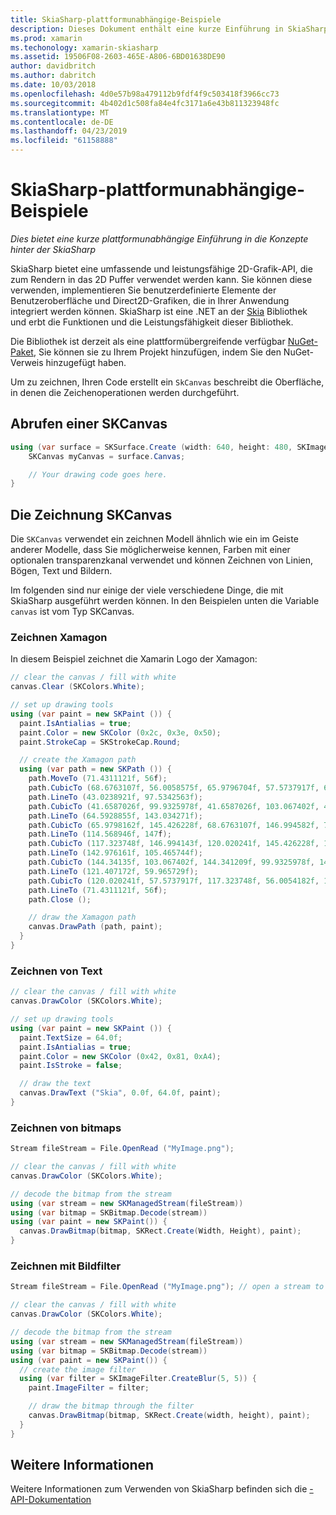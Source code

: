 ```yaml
---
title: SkiaSharp-plattformunabhängige-Beispiele
description: Dieses Dokument enthält eine kurze Einführung in SkiaSharp Kernkonzepte. Insbesondere erläutert er abrufen, und klicken Sie auf eine SKCanvas zeichnen.
ms.prod: xamarin
ms.techonology: xamarin-skiasharp
ms.assetid: 19506F08-2603-465E-A806-6BD01638DE90
author: davidbritch
ms.author: dabritch
ms.date: 10/03/2018
ms.openlocfilehash: 4d0e57b98a479112b9fdf4f9c503418f3966cc73
ms.sourcegitcommit: 4b402d1c508fa84e4fc3171a6e43b811323948fc
ms.translationtype: MT
ms.contentlocale: de-DE
ms.lasthandoff: 04/23/2019
ms.locfileid: "61158888"
---
```

# <a name="skiasharp-platform-independent-examples"></a>SkiaSharp-plattformunabhängige-Beispiele

_Dies bietet eine kurze plattformunabhängige Einführung in die Konzepte hinter der SkiaSharp_

SkiaSharp bietet eine umfassende und leistungsfähige 2D-Grafik-API, die zum Rendern in das 2D Puffer verwendet werden kann.  Sie können diese verwenden, implementieren Sie benutzerdefinierte Elemente der Benutzeroberfläche und Direct2D-Grafiken, die in Ihrer Anwendung integriert werden können. SkiaSharp ist eine .NET an der [Skia](https://skia.org) Bibliothek und erbt die Funktionen und die Leistungsfähigkeit dieser Bibliothek.

Die Bibliothek ist derzeit als eine plattformübergreifende verfügbar [NuGet-Paket](https://www.nuget.org/packages/SkiaSharp), Sie können sie zu Ihrem Projekt hinzufügen, indem Sie den NuGet-Verweis hinzugefügt haben.

Um zu zeichnen, Ihren Code erstellt ein `SkCanvas` beschreibt die Oberfläche, in denen die Zeichenoperationen werden durchgeführt.

## <a name="obtaining-an-skcanvas"></a>Abrufen einer SKCanvas

```csharp
using (var surface = SKSurface.Create (width: 640, height: 480, SKImageInfo.PlatformColorType, SKAlphaType.Premul)) {
    SKCanvas myCanvas = surface.Canvas;

    // Your drawing code goes here.
}
```

## <a name="drawing-on-skcanvas"></a>Die Zeichnung SKCanvas

Die `SKCanvas` verwendet ein zeichnen Modell ähnlich wie ein im Geiste anderer Modelle, dass Sie möglicherweise kennen, Farben mit einer optionalen transparenzkanal verwendet und können Zeichnen von Linien, Bögen, Text und Bildern.

Im folgenden sind nur einige der viele verschiedene Dinge, die mit SkiaSharp ausgeführt werden können.  In den Beispielen unten die Variable `canvas` ist vom Typ SKCanvas.

### <a name="drawing-xamagon"></a>Zeichnen Xamagon

In diesem Beispiel zeichnet die Xamarin Logo der Xamagon:

```csharp
// clear the canvas / fill with white
canvas.Clear (SKColors.White);

// set up drawing tools
using (var paint = new SKPaint ()) {
  paint.IsAntialias = true;
  paint.Color = new SKColor (0x2c, 0x3e, 0x50);
  paint.StrokeCap = SKStrokeCap.Round;

  // create the Xamagon path
  using (var path = new SKPath ()) {
    path.MoveTo (71.4311121f, 56f);
    path.CubicTo (68.6763107f, 56.0058575f, 65.9796704f, 57.5737917f, 64.5928855f, 59.965729f);
    path.LineTo (43.0238921f, 97.5342563f);
    path.CubicTo (41.6587026f, 99.9325978f, 41.6587026f, 103.067402f, 43.0238921f, 105.465744f);
    path.LineTo (64.5928855f, 143.034271f);
    path.CubicTo (65.9798162f, 145.426228f, 68.6763107f, 146.994582f, 71.4311121f, 147f);
    path.LineTo (114.568946f, 147f);
    path.CubicTo (117.323748f, 146.994143f, 120.020241f, 145.426228f, 121.407172f, 143.034271f);
    path.LineTo (142.976161f, 105.465744f);
    path.CubicTo (144.34135f, 103.067402f, 144.341209f, 99.9325978f, 142.976161f, 97.5342563f);
    path.LineTo (121.407172f, 59.965729f);
    path.CubicTo (120.020241f, 57.5737917f, 117.323748f, 56.0054182f, 114.568946f, 56f);
    path.LineTo (71.4311121f, 56f);
    path.Close ();

    // draw the Xamagon path
    canvas.DrawPath (path, paint);
  }
}
```

### <a name="drawing-text"></a>Zeichnen von Text

```csharp
// clear the canvas / fill with white
canvas.DrawColor (SKColors.White);

// set up drawing tools
using (var paint = new SKPaint ()) {
  paint.TextSize = 64.0f;
  paint.IsAntialias = true;
  paint.Color = new SKColor (0x42, 0x81, 0xA4);
  paint.IsStroke = false;

  // draw the text
  canvas.DrawText ("Skia", 0.0f, 64.0f, paint);
}
```

### <a name="drawing-bitmaps"></a>Zeichnen von bitmaps

```csharp
Stream fileStream = File.OpenRead ("MyImage.png");

// clear the canvas / fill with white
canvas.DrawColor (SKColors.White);

// decode the bitmap from the stream
using (var stream = new SKManagedStream(fileStream))
using (var bitmap = SKBitmap.Decode(stream))
using (var paint = new SKPaint()) {
  canvas.DrawBitmap(bitmap, SKRect.Create(Width, Height), paint);
}
```

### <a name="drawing-with-image-filters"></a>Zeichnen mit Bildfilter

```csharp
Stream fileStream = File.OpenRead ("MyImage.png"); // open a stream to an image file

// clear the canvas / fill with white
canvas.DrawColor (SKColors.White);

// decode the bitmap from the stream
using (var stream = new SKManagedStream(fileStream))
using (var bitmap = SKBitmap.Decode(stream))
using (var paint = new SKPaint()) {
  // create the image filter
  using (var filter = SKImageFilter.CreateBlur(5, 5)) {
    paint.ImageFilter = filter;

    // draw the bitmap through the filter
    canvas.DrawBitmap(bitmap, SKRect.Create(width, height), paint);
  }
}
```

## <a name="more-information"></a>Weitere Informationen

Weitere Informationen zum Verwenden von SkiaSharp befinden sich die [-API-Dokumentation](https://docs.microsoft.com/dotnet/api/skiasharp)
